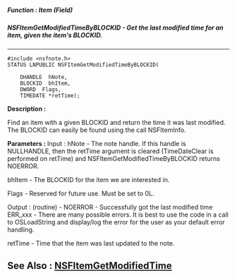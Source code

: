 ##### Function : Item (Field)
##### NSFItemGetModifiedTimeByBLOCKID - Get the last modified time for an item, given the item's BLOCKID.
---
```
#include <nsfnote.h>
STATUS LNPUBLIC NSFItemGetModifiedTimeByBLOCKID(

	DHANDLE  hNote,
	BLOCKID  bhItem,
	DWORD  Flags,
	TIMEDATE *retTime);
```
**Description :**

Find an item with a given BLOCKID and return the time it was last modified. The 
BLOCKID can easily be found using the call NSFItemInfo.

**Parameters :**
Input :
hNote  -  The note handle.  If this handle is NULLHANDLE, then the retTime argument is cleared (TimeDateClear is performed on retTime) and NSFItemGetModifiedTimeByBLOCKID returns NOERROR.

bhItem  -  The BLOCKID for the item we are interested in.

Flags  -  Reserved for future use.  Must be set to 0L.

Output :
(routine)  -  NOERROR - Successfully got the last modified time
ERR_xxx - There are many possible errors. It is best to use the code in a call to OSLoadString and display/log the error for the user as your default error handling.


retTime  -  Time that the item was last updated to the note.


**See Also :**
[NSFItemGetModifiedTime](/reference/Func/NSFItemGetModifiedTime)
---
